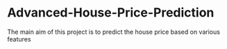 # Advanced-House-Price-Prediction
The main aim of this project is to predict the house price based on various features
